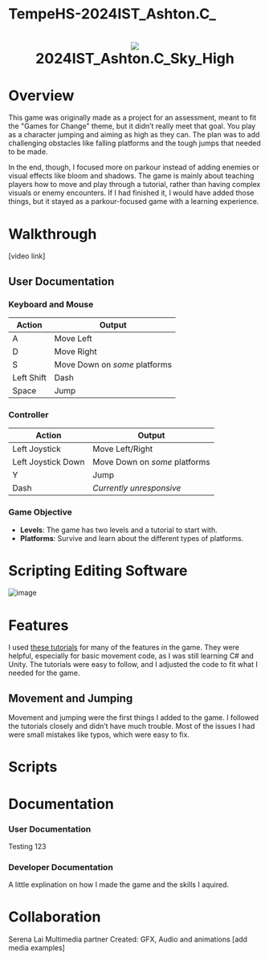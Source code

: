 # TempeHS-2024IST_Ashton.C_
<h1 align="center">
 <img src="https://user-images.githubusercontent.com/45159366/97361059-45151700-185c-11eb-9d12-dae51c79eb8a.png">
  <br />
 2024IST_Ashton.C_Sky_High
</h1>

# Overview

This game was originally made as a project for an assessment, meant to fit the "Games for Change" theme, but it didn’t really meet that goal. You play as a character jumping and aiming as high as they can. The plan was to add challenging obstacles like falling platforms and the tough jumps that needed to be made.

In the end, though, I focused more on parkour instead of adding enemies or visual effects like bloom and shadows. The game is mainly about teaching players how to move and play through a tutorial, rather than having complex visuals or enemy encounters. If I had finished it, I would have added those things, but it stayed as a parkour-focused game with a learning experience.

# Walkthrough

[video link]

## User Documentation

### Keyboard and Mouse

| Action       | Output                         |
|--------------|---------------------------------|
| A            | Move Left                      |
| D            | Move Right                     |
| S            | Move Down on *some* platforms  |
| Left Shift   | Dash                           |
| Space        | Jump                           |

### Controller

| Action             | Output                         |
|--------------------|---------------------------------|
| Left Joystick      | Move Left/Right                |
| Left Joystick Down | Move Down on *some* platforms  |
| Y                  | Jump                           |
| Dash               | *Currently unresponsive*       |

### Game Objective

- **Levels**: The game has two levels and a tutorial to start with.
- **Platforms**: Survive and learn about the different types of platforms.

# Scripting Editing Software
![image](https://github.com/user-attachments/assets/1789bb97-b77f-46ff-aa53-b6945eb882a6)

# Features

I used [these tutorials](https://www.youtube.com/watch?v=TYg07K-5ONU&list=PLyHH_4nd7MkI-jgXnEw3nSVzAqeftSSyM) for many of the features in the game. They were helpful, especially for basic movement code, as I was still learning C# and Unity. The tutorials were easy to follow, and I adjusted the code to fit what I needed for the game.

## Movement and Jumping

Movement and jumping were the first things I added to the game. I followed the tutorials closely and didn’t have much trouble. Most of the issues I had were small mistakes like typos, which were easy to fix.



# Scripts


# Documentation

### User Documentation
Testing 123
### Developer Documentation
A little explination on how I made the game and the skills I aquired.

# Collaboration

Serena Lai Multimedia partner
Created: GFX, Audio and animations
[add media examples]


